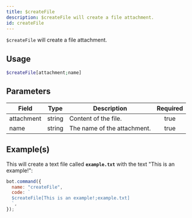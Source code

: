 ```yaml
---
title: $createFile
description: $createFile will create a file attachment.
id: createFile
---
```


`$createFile` will create a file attachment.

## Usage

```php
$createFile[attachment;name]
```

## Parameters

| Field      | Type   | Description                 | Required |
| ---------- | ------ | --------------------------- | :------: |
| attachment | string | Content of the file.        |   true   |
| name       | string | The name of the attachment. |   true   |

## Example(s)

This will create a text file called **`example.txt`** with the text "This is an example!":

```javascript
bot.command({
  name: "createFile",
  code: `
  $createFile[This is an example!;example.txt]
  `,
});
```
